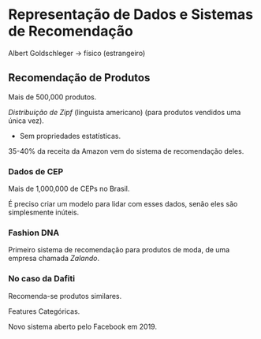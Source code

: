 # Representação de Dados e Sistemas de Recomendação

Albert Goldschleger -> físico (estrangeiro)

## Recomendação de Produtos

Mais de 500,000 produtos.

*Distribuição de Zipf* (linguista americano) (para produtos vendidos uma única vez).

- Sem propriedades estatísticas.

35-40% da receita da Amazon vem do sistema de recomendação deles.

### Dados de CEP

Mais de 1,000,000 de CEPs no Brasil.

É preciso criar um modelo para lidar com esses dados, senão eles são simplesmente inúteis.

### Fashion DNA

Primeiro sistema de recomendação para produtos de moda, de uma empresa chamada *Zalando*.

### No caso da Dafiti

Recomenda-se produtos similares.

Features Categóricas.

Novo sistema aberto pelo Facebook em 2019.